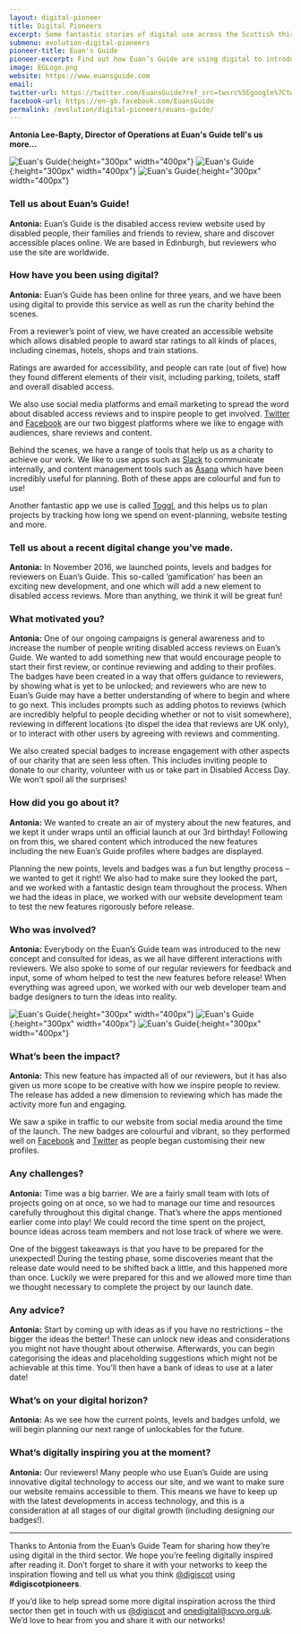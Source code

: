 ```yaml
---
layout: digital-pioneer
title: Digital Pioneers
excerpt: Some fantastic stories of digital use across the Scottish third sector. Read on to be inspired.
submenu: evolution-digital-pioneers
pioneer-title: Euan's Guide
pioneer-excerpt: Find out how Euan’s Guide are using digital to introduce a fun gamification element to their online reviews.
image: EGLogo.png
website: https://www.euansguide.com
email:
twitter-url: https://twitter.com/EuansGuide?ref_src=twsrc%5Egoogle%7Ctwcamp%5Eserp%7Ctwgr%5Eauthor
facebook-url: https://en-gb.facebook.com/EuansGuide
permalink: /evolution/digital-pioneers/euans-guide/
---
```

**Antonia Lee-Bapty, Director of Operations at Euan's Guide tell's us more...**

![Euan's Guide](digiscot.github.io/images/digital-pioneers/EuansGuideImageBadgelaunch.jpg){:height="300px" width="400px"} ![Euan's Guide](digiscot.github.io/images/digital-pioneers/EuansGuideScreenshots.png){:height="300px" width="400px"} ![Euan's Guide](digiscot.github.io/images/digital-pioneers/EuansGuideimageevent.jpg){:height="300px" width="400px"}

### Tell us about Euan’s Guide!

**Antonia:** Euan’s Guide is the disabled access review website used by disabled people, their families and
friends to review, share and discover accessible places online. We are based in Edinburgh, but
reviewers who use the site are worldwide.

### How have you been using digital?

**Antonia:** Euan’s Guide has been online for three years, and we have been using digital to provide this service
as well as run the charity behind the scenes.

From a reviewer’s point of view, we have created an accessible website which allows disabled
people to award star ratings to all kinds of places, including cinemas, hotels, shops and train stations.

Ratings are awarded for accessibility, and people can rate (out of five) how they found different
elements of their visit, including parking, toilets, staff and overall disabled access.

We also use social media platforms and email marketing to spread the word about disabled access
reviews and to inspire people to get involved.  <a target='_blank' href="https://twitter.com">Twitter</a>
and <a target='_blank' href="https://en-gb.facebook.com/">Facebook</a> are our two biggest platforms where
we like to engage with audiences, share reviews and content.

Behind the scenes, we have a range of tools that help us as a charity to achieve our work. We like to
use apps such as <a target='_blank' href="https://slack.com/">Slack</a> to communicate internally, 
and content management tools such as <a target='_blank' href="https://asana.com/">Asana</a> which 
have been incredibly useful for planning. Both of these apps are colourful and fun to use!

Another fantastic app we use is called <a target='_blank' href="https://toggl.com/">Toggl</a>, and 
this helps us to plan projects by tracking how long we spend on event-planning, website testing and more.

### Tell us about a recent digital change you’ve made.

**Antonia:** In November 2016, we launched points, levels and badges for reviewers on Euan’s Guide. This so-called
‘gamification’ has been an exciting new development, and one which will add a new element
to disabled access reviews. More than anything, we think it will be great fun!

### What motivated you?

**Antonia:** One of our ongoing campaigns is general awareness and to increase the number of people writing
disabled access reviews on Euan’s Guide. We wanted to add something new that would encourage
people to start their first review, or continue reviewing and adding to their profiles. The badges have
been created in a way that offers guidance to reviewers, by showing what is yet to be unlocked; and
reviewers who are new to Euan’s Guide may have a better understanding of where to begin and
where to go next. This includes prompts such as adding photos to reviews (which are incredibly
helpful to people deciding whether or not to visit somewhere), reviewing in different locations (to
dispel the idea that reviews are UK only), or to interact with other users by agreeing with reviews
and commenting.

We also created special badges to increase engagement with other aspects of our charity that are
seen less often. This includes inviting people to donate to our charity, volunteer with us or take part
in Disabled Access Day. We won’t spoil all the surprises!

### How did you go about it?

**Antonia:** We wanted to create an air of mystery about the new features, and we kept it under wraps until an
official launch at our 3rd birthday! Following on from this, we shared content which introduced the
new features including the new Euan’s Guide profiles where badges are displayed.

Planning the new points, levels and badges was a fun but lengthy process – we wanted to get it
right! We also had to make sure they looked the part, and we worked with a fantastic design team
throughout the process. When we had the ideas in place, we worked with our website development
team to test the new features rigorously before release.

### Who was involved?

**Antonia:** Everybody on the Euan’s Guide team was introduced to the new concept and consulted for ideas, as
we all have different interactions with reviewers. We also spoke to some of our regular reviewers for
feedback and input, some of whom helped to test the new features before release! When
everything was agreed upon, we worked with our web developer team and badge designers to turn
the ideas into reality.

![Euan's Guide](digiscot.github.io/images/digital-pioneers/websiteheader.png){:height="300px" width="400px"} ![Euan's Guide](digiscot.github.io/images/digital-pioneers/EaunsGuideImagelaptop.jpg){:height="300px" width="400px"} ![Euan's Guide](digiscot.github.io/images/digital-pioneers/EuansGuideimagereview.png){:height="300px" width="400px"}

### What’s been the impact?

**Antonia:** This new feature has impacted all of our reviewers, but it has also given us more scope to be creative
with how we inspire people to review. The release has added a new dimension to reviewing which
has made the activity more fun and engaging.

We saw a spike in traffic to our website from social media around the time of the launch. The new
badges are colourful and vibrant, so they performed well on <a target='_blank' href="https://en-gb.facebook.com/">Facebook</a>
and <a target='_blank' href="https://twitter.com">Twitter</a> as people began customising their new profiles.

### Any challenges?

**Antonia:** Time was a big barrier. We are a fairly small team with lots of projects going on at once, so we had to
manage our time and resources carefully throughout this digital change. That’s where the apps
mentioned earlier come into play! We could record the time spent on the project, bounce ideas
across team members and not lose track of where we were.

One of the biggest takeaways is that you have to be prepared for the unexpected! During the testing
phase, some discoveries meant that the release date would need to be shifted back a little, and this
happened more than once. Luckily we were prepared for this and we allowed more time than we
thought necessary to complete the project by our launch date.

### Any advice?

**Antonia:** Start by coming up with ideas as if you have no restrictions – the bigger the ideas the better! These
can unlock new ideas and considerations you might not have thought about otherwise. Afterwards,
you can begin categorising the ideas and placeholding suggestions which might not be achievable at
this time. You’ll then have a bank of ideas to use at a later date!

### What’s on your digital horizon?

**Antonia:** As we see how the current points, levels and badges unfold, we will begin planning our next range of
unlockables for the future.

### What’s digitally inspiring you at the moment?

**Antonia:** Our reviewers! Many people who use Euan’s Guide are using innovative digital technology to access
our site, and we want to make sure our website remains accessible to them. This means we have to
keep up with the latest developments in access technology, and this is a consideration at all stages
of our digital growth (including designing our badges!).

-----

Thanks to Antonia from the Euan’s Guide Team for sharing how they’re using digital in the third sector. We hope you’re feeling digitally inspired after reading it. Don’t forget to share it with your networks to keep the inspiration flowing and tell us what you think <a href="https://twitter.com/digiscot?ref_src=twsrc%5Egoogle%7Ctwcamp%5Eserp%7Ctwgr%5Eauthor" target="_blank">@digiscot</a> using **#digiscotpioneers**.

If you’d like to help spread some more digital inspiration across the third sector then get in touch with us <a href="https://twitter.com/digiscot?ref_src=twsrc%5Egoogle%7Ctwcamp%5Eserp%7Ctwgr%5Eauthor" target="_blank">@digiscot</a> and <a href="mailto:onedigital@scvo.org.uk">onedigital@scvo.org.uk</a>.  We’d love to hear from you and share it with our networks!

